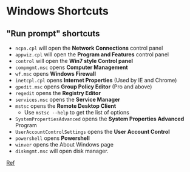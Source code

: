# Windows Shortcuts 

## "Run prompt" shortcuts

- `ncpa.cpl` will open the **Network Connections** control panel
- `appwiz.cpl` will open the **Program and Features** control panel
- `control` will open the **Win7 style Control panel**
- `compmgmt.msc` opens **Computer Management**
- `wf.msc` opens **Windows Firewall**
- `inetcpl.cpl` opens **Internet Properties** (Used by IE and Chrome) 
- `gpedit.msc` opens **Group Policy Editor** (Pro and above)
- `regedit` opens the **Registry Editor**
- `services.msc` opens the **Service Manager**
- `mstsc` opens the **Remote Desktop Client**
	- Use `mstsc --help` to get the list of options
- `SystemPropertiesAdvanced` opens the  **System Properties Advanced** Program
- `UserAccountControlSettings` opens the **User Account Control**
- `powershell` opens **Powershell**
- `winver` opens the About Windows page 
- `diskmgmt.msc` will open disk manager. 


[Ref](https://www.youtube.com/watch?v=10QSpg2sZgk)
